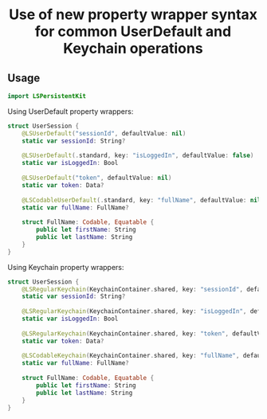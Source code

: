 <h1 align="center">Use of new property wrapper syntax for common UserDefault and Keychain operations</h1>

## Usage

```swift
import LSPersistentKit

```
Using UserDefault property wrappers:
```swift
struct UserSession {
    @LSUserDefault("sessionId", defaultValue: nil)
    static var sessionId: String?
    
    @LSUserDefault(.standard, key: "isLoggedIn", defaultValue: false)
    static var isLoggedIn: Bool
    
    @LSUserDefault("token", defaultValue: nil)
    static var token: Data?
    
    @LSCodableUserDefault(.standard, key: "fullName", defaultValue: nil)
    static var fullName: FullName?
    
    struct FullName: Codable, Equatable {
        public let firstName: String
        public let lastName: String
    }
}
```

Using Keychain property wrappers:
```swift
struct UserSession {
    @LSRegularKeychain(KeychainContainer.shared, key: "sessionId", defaultValue: nil)
    static var sessionId: String?
    
    @LSRegularKeychain(KeychainContainer.shared, key: "isLoggedIn", defaultValue: false)
    static var isLoggedIn: Bool
    
    @LSRegularKeychain(KeychainContainer.shared, key: "token", defaultValue: nil)
    static var token: Data?
    
    @LSCodableKeychain(KeychainContainer.shared, key: "fullName", defaultValue: nil)
    static var fullName: FullName?
    
    struct FullName: Codable, Equatable {
        public let firstName: String
        public let lastName: String
    }
}
```
